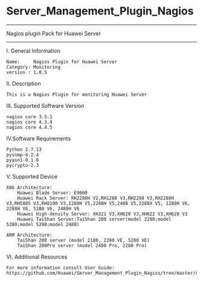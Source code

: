 # Server_Management_Plugin_Nagios

**********************************************************************************
Nagios plugin Pack for Huawei Server
**********************************************************************************

I. General Information 

    Name:     Nagios Plugin for Huawei Server    
    Category: Monitoring    
    version : 1.0.5
    
II. Description

    This is a Nagios Plugin for monitoring Huawei Server 
    
III. Supported Software Version

    nagios core 3.5.1     
    nagios core 4.3.4 
    nagios core 4.4.5
    
IV.Software Requirements

    Python 2.7.13    
    pysnmp-4.2.4  
    pyasn1-0.1.6    
    pycrypto-2.3
    
V. Supported Device

    X86 Architecture:
        Huawei Blade Server: E9000
        Huawei Rack Server: RH2288H V2,RH1288 V3,RH2288 V3,RH2288H V3,RH5885 V3,RH8100 V3,1288H V5,2288H V5,2488 V5,2288X V5, 1288H V6, 2288H V6, 5288 V6, 2488H V6    
        Huawei High-density Server: XH321 V3,XH620 V3,XH622 V3,XH628 V3 
        Huawei TaiShan Server:TaiShan 200 server(model 2280;model 5280;model 5290;model 2480)
        
    ARM Architecture:
    	TaiShan 200 server (model 2180, 2280 VE, 5280 VE) 
    	TaiShan 200Pro server (model 2480 Pro, 2280 Pro) 
    
VI. Additional Resources

    For more information consult User Guide: https://github.com/Huawei/Server_Management_Plugin_Nagios/tree/master/docs

